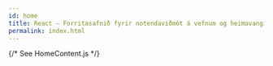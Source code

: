```yaml
---
id: home
title: React – Forritasafnið fyrir notendaviðmót á vefnum og heimavangi
permalink: index.html
---
```


{/* See HomeContent.js */}
